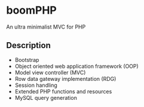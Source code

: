 # boomPHP
An ultra minimalist MVC for PHP

## Description
 - Bootstrap
 - Object oriented web application framework (OOP)
 - Model view controller (MVC)
 - Row data gateway implementation (RDG)
 - Session handling
 - Extended PHP functions and resources
 - MySQL query generation
